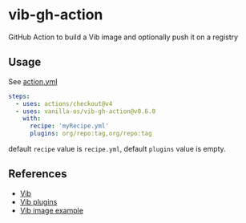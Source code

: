 # vib-gh-action

GitHub Action to build a Vib image and optionally push it on a registry

## Usage

See [action.yml](action.yml)

```yaml
steps:
  - uses: actions/checkout@v4
  - uses: vanilla-os/vib-gh-action@v0.6.0
    with:
      recipe: 'myRecipe.yml'
      plugins: org/repo:tag,org/repo:tag
```

default `recipe` value is `recipe.yml`, default `plugins` value is empty.

## References

- [Vib](https://github.com/Vanilla-OS/Vib)
- [Vib plugins](https://github.com/Vanilla-OS/vib-plugin)
- [Vib image example](https://github.com/Vanilla-OS/desktop-image)
